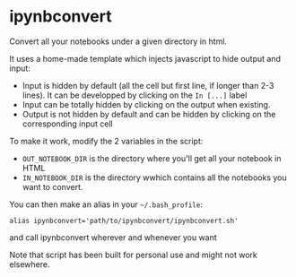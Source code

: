 # ipynbconvert

Convert all your notebooks under a given directory in html. 

It uses a home-made template which injects javascript to hide output and input: 

- Input is hidden by default (all the cell but first line, if longer than 2-3 lines). It can be developped by clicking on the `In [...]` label
- Input can be totally hidden by clicking on the output when existing. 
- Output is not hidden by default and can be hidden by clicking on the corresponding input cell 


To make it work, modify the 2 variables in the script:

- `OUT_NOTEBOOK_DIR` is the directory where you'll get all your notebook in HTML
- `IN_NOTEBOOK_DIR` is the directory wwhich contains all the notebooks you want to convert. 

You can then make an alias in  your `~/.bash_profile`:

    alias ipynbconvert='path/to/ipynbconvert/ipynbconvert.sh'

and call ipynbconvert wherever and whenever you want

Note that script has been built for personal use and might not work elsewhere.
